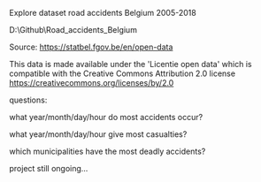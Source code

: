Explore dataset road accidents Belgium 2005-2018

D:\Github\Road_accidents_Belgium

Source: https://statbel.fgov.be/en/open-data

This data is made available under the 'Licentie open data' which is compatible with the Creative Commons Attribution 2.0 license https://creativecommons.org/licenses/by/2.0

questions:

what year/month/day/hour do most accidents occur?

what year/month/day/hour give most casualties?

which municipalities have the most deadly accidents?

project still ongoing...





